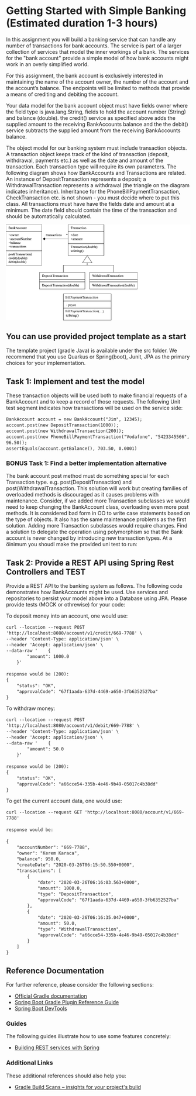 # Getting Started with Simple Banking (Estimated duration 1-3 hours)

In this assignment you will build a banking service that can handle any number of transactions for bank accounts. The
service is part of a larger collection of services that model the inner workings of a bank. The services for the "bank
account" provide a simple model of how bank accounts might work in an overly simplified world.

For this assignment, the bank account is exclusively interested in maintaining the name of the account owner, the number
of the account and the account’s balance. The endpoints will be limited to methods that provide a means of crediting and
debiting the account.

Your data model for the bank account object must have fields owner where the field type is java.lang.String, fields to
hold the account number (String) and balance (double). the credit() service as specified above adds the supplied amount
to the receiving BankAccounts balance and the the debit() service subtracts the supplied amount from the receiving
BankAccounts balance.

The object model for our banking system must include transaction objects. A transaction object keeps track of the kind
of transaction (deposit, withdrawal, payments etc.) as well as the date and amount of the transaction. Each transaction
type will require its own parameters. The following diagram shows how BankAccounts and Transactions are related. An
instance of DepositTransaction represents a deposit; a WithdrawalTransaction represents a withdrawal (the triangle on
the diagram indicates inheritance). Inheritance for the PhoneBillPaymentTransaction, CheckTransaction etc. is not
shown - you must decide where to put this class. All transactions must have have the fields date and amount at a
minimum. The date field should contain the time of the transaction and should be automatically calculated.

![model](images/model.png)

## You can use provided project template as a start

The template project (gradle Java) is available under the src folder. We recommend that you use Quarkus or Spring(boot),
Junit, JPA as the primary choices for your implementation.

## Task 1: Implement and test the model

These transaction objects will be used both to make financial requests of a BankAccount and to keep a record of those
requests. The following Unit test segment indicates how transactions will be used on the service side:

    BankAccount account = new BankAccount("Jim", 12345);
    account.post(new DepositTransaction(1000));
    account.post(new WithdrawalTransaction(200));
    account.post(new PhoneBillPaymentTransaction("Vodafone", "5423345566", 96.50));
    assertEquals(account.getBalance(), 703.50, 0.0001)

### BONUS Task 1: Find a better implementation alternative

The bank account post method must do something special for each Transaction type. e.g. post(DepositTransaction) and
post(WithdrawalTransaction. This solution will work but creating families of overloaded methods is discouraged as it
causes problems with maintenance. Consider, if we added more Transaction subclasses we would need to keep changing the
BankAccount class, overloading even more post methods. It is considered bad form in OO to write case statements based on
the type of objects. It also has the same maintenance problems as the first solution. Adding more Transaction subclasses
would require changes. Find a solution to delegate the operation using polymorphism so that the Bank account is never
changed by introducing new transaction types. At a öinimum you shoudl make the provided uni test to run:

## Task 2:  Provide a REST API using Spring Rest Controllers and TEST

Provide a REST API to the banking system as follows. The following code demonstrates how BankAccounts might be used. Use
services and repositories to persist your model above into a Database using JPA. Please provide tests (MOCK or
othrewise) for your code:

To deposit money into an account, one would use:

    curl --location --request POST 'http://localhost:8080/account/v1/credit/669-7788' \
    --header 'Content-Type: application/json' \
    --header 'Accept: application/json' \
    --data-raw '    {
            "amount": 1000.0
        }'

    response would be (200):
    {
        "status": "OK",
        "approvalCode": "67f1aada-637d-4469-a650-3fb6352527ba"
    }

To withdraw money:

    curl --location --request POST 'http://localhost:8080/account/v1/debit/669-7788' \
    --header 'Content-Type: application/json' \
    --header 'Accept: application/json' \
    --data-raw '    {
            "amount": 50.0
        }'

    response would be (200):
    {
        "status": "OK",
        "approvalCode": "a66cce54-335b-4e46-9b49-05017c4b38dd"
    }

To get the current account data, one would use:

    curl --location --request GET 'http://localhost:8080/account/v1/669-7788'

    response would be:

    {
        "accountNumber": "669-7788",
        "owner": "Kerem Karaca",
        "balance": 950.0,
        "createDate": "2020-03-26T06:15:50.550+0000",
        "transactions": [
            {
                "date": "2020-03-26T06:16:03.563+0000",
                "amount": 1000.0,
                "type": "DepositTransaction",
                "approvalCode": "67f1aada-637d-4469-a650-3fb6352527ba"
            },
            {
                "date": "2020-03-26T06:16:35.047+0000",
                "amount": 50.0,
                "type": "WithdrawalTransaction",
                "approvalCode": "a66cce54-335b-4e46-9b49-05017c4b38dd"
            }
        ]
    }

## Reference Documentation

For further reference, please consider the following sections:

* [Official Gradle documentation](https://docs.gradle.org)
* [Spring Boot Gradle Plugin Reference Guide](https://docs.spring.io/spring-boot/docs/2.2.5.RELEASE/gradle-plugin/reference/html/)
* [Spring Boot DevTools](https://docs.spring.io/spring-boot/docs/2.2.5.RELEASE/reference/htmlsingle/#using-boot-devtools)

### Guides

The following guides illustrate how to use some features concretely:

* [Building REST services with Spring](https://spring.io/guides/tutorials/bookmarks/)

### Additional Links

These additional references should also help you:

* [Gradle Build Scans – insights for your project's build](https://scans.gradle.com#gradle)



